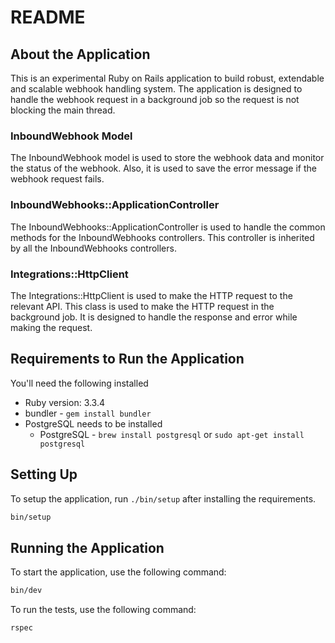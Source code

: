 # README

## About the Application
This is an experimental Ruby on Rails application to build robust, extendable and scalable webhook handling system. The application is designed to handle the webhook request in a background job so the request is not blocking the main thread.

### InboundWebhook Model
The InboundWebhook model is used to store the webhook data and monitor the status of the webhook. Also, it is used to save the error message if the webhook request fails.

### InboundWebhooks::ApplicationController
The InboundWebhooks::ApplicationController is used to handle the common methods for the InboundWebhooks controllers. This controller is inherited by all the InboundWebhooks controllers. 

### Integrations::HttpClient
The Integrations::HttpClient is used to make the HTTP request to the relevant API. This class is used to make the HTTP request in the background job. It is designed to handle the response and error while making the request.

## Requirements to Run the Application
You'll need the following installed

* Ruby version: 3.3.4
* bundler - `gem install bundler`
* PostgreSQL needs to be installed
  * PostgreSQL - `brew install postgresql` or `sudo apt-get install postgresql`

## Setting Up

To setup the application, run `./bin/setup` after installing the requirements.

```bash
bin/setup
```

## Running the Application

To start the application, use the following command:

```bash
bin/dev
```

To run the tests, use the following command:

```bash
rspec
```

